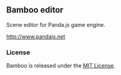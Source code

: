## Bamboo editor

Scene editor for Panda.js game engine.

http://www.pandajs.net

### License

Bamboo is released under the [MIT License](http://opensource.org/licenses/MIT).
